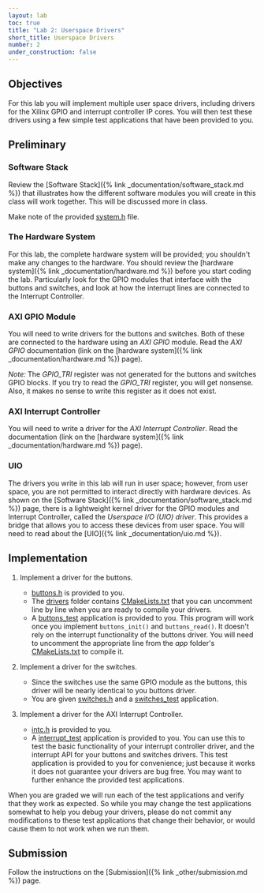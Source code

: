 ```yaml
---
layout: lab
toc: true
title: "Lab 2: Userspace Drivers"
short_title: Userspace Drivers
number: 2
under_construction: false
---
```


## Objectives 
For this lab you will implement multiple user space drivers, including drivers for the Xilinx GPIO and interrupt controller IP cores.  You will then test these drivers using a few simple test applications that have been provided to you.
 
## Preliminary 

### Software Stack 

Review the [Software Stack]({% link _documentation/software_stack.md %}) that illustrates how the different software modules you will create in this class will work together.  This will be discussed more in class.  

Make note of the provided [system.h](https://github.com/byu-cpe/ecen427_student/blob/master/userspace/drivers/system.h) file.

### The Hardware System 
For this lab, the complete hardware system will be provided; you shouldn't make any changes to the hardware.  You should review the [hardware system]({% link _documentation/hardware.md %}) before you start coding the lab.  Particularly look for the GPIO modules that interface with the buttons and switches, and look at how the interrupt lines are connected to the Interrupt Controller.

### AXI GPIO Module 

You will need to write drivers for the buttons and switches.  Both of these are connected to the hardware using an *AXI GPIO* module. Read the *AXI GPIO* documentation (link on the [hardware system]({% link _documentation/hardware.md %}) page).

*Note:* The *GPIO_TRI* register was not generated for the buttons and switches GPIO blocks. If you try to read the *GPIO_TRI* register, you will get nonsense. Also, it makes no sense to write this register as it does not exist.

### AXI Interrupt Controller 

You will need to write a driver for the *AXI Interrupt Controller*. Read the documentation (link on the [hardware system]({% link _documentation/hardware.md %}) page).

### UIO 
The drivers you write in this lab will run in user space; however, from user space, you are not permitted to interact directly with hardware devices.  As shown on the [Software Stack]({% link _documentation/software_stack.md %}) page, there is a lightweight  kernel driver for the GPIO modules and Interrupt Controller, called the *Userspace I/O (UIO) driver*.  This provides a bridge that allows you to access these devices from user space.  You will need to read about the [UIO]({% link _documentation/uio.md %}).

## Implementation 

  1. Implement a driver for the buttons.  
     * [buttons.h](https://github.com/byu-cpe/ecen427_student/blob/master/userspace/drivers/buttons/buttons.h) is provided to you.  
     * The [drivers](https://github.com/byu-cpe/ecen427_student/tree/master/userspace/drivers) folder contains [CMakeLists.txt](https://github.com/byu-cpe/ecen427_student/blob/master/userspace/drivers/CMakeLists.txt) that you can uncomment line by line when you are ready to compile your drivers.  
     * A [buttons_test](https://github.com/byu-cpe/ecen427_student/blob/master/userspace/apps/buttons_test/main.c) application is provided to you.  This program will work once you implement `buttons_init()` and `buttons_read()`.  It doesn't rely on the interrupt functionality of the buttons driver.  You will need to uncomment the appropriate line from the *app* folder's [CMakeLists.txt](https://github.com/byu-cpe/ecen427_student/blob/master/userspace/apps/CMakeLists.txt) to compile it.
    

  1. Implement a driver for the switches.
     * Since the switches use the same GPIO module as the buttons, this driver will be nearly identical to you buttons driver.
     * You are given [switches.h](https://github.com/byu-cpe/ecen427_student/blob/master/userspace/drivers/switches/switches.h) and a [switches_test](https://github.com/byu-cpe/ecen427_student/blob/master/userspace/apps/switches_test/main.c) application.

  1. Implement a driver for the AXI Interrupt Controller.
     * [intc.h](https://github.com/byu-cpe/ecen427_student/blob/master/userspace/drivers/intc/intc.h) is provided to you.
     * A [interrupt_test](https://github.com/byu-cpe/ecen427_student/tree/master/userspace/apps/interrupt_test) application is provided to you.  You can use this to test the basic functionality of your interrupt controller driver, and the interrupt API for your buttons and switches drivers.  This test application is provided to you for convenience; just because it works it does not guarantee your drivers are bug free.  You may want to further enhance the provided test applications.

When you are graded we will run each of the test applications and verify that they work as expected.  So while you may change the test applications somewhat to help you debug your drivers, please do not commit any modifications to these test applications that change their behavior, or would cause them to not work when we run them.

## Submission 

Follow the instructions on the [Submission]({% link _other/submission.md %}) page.


